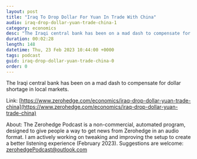 ```yaml
---
layout: post
title: "Iraq To Drop Dollar For Yuan In Trade With China"
audio: iraq-drop-dollar-yuan-trade-china-1
category: economics
desc: "The Iraqi central bank has been on a mad dash to compensate for dollar shortage in local markets."
duration: 00:02:28
length: 148
datetime: Thu, 23 Feb 2023 10:44:00 +0000
tags: podcast
guid: iraq-drop-dollar-yuan-trade-china-0
order: 0
---
```

The Iraqi central bank has been on a mad dash to compensate for dollar shortage in local markets.

Link: [https://www.zerohedge.com/economics/iraq-drop-dollar-yuan-trade-china](https://www.zerohedge.com/economics/iraq-drop-dollar-yuan-trade-china)

About: The Zerohedge Podcast is a non-commercial, automated program, designed to give people a way to get news from Zerohedge in an audio format.  I am actively working on tweaking and improving the setup to create a better listening experience (February 2023).  Suggestions are welcome: [zerohedgePodcast@outlook.com](mailto:zerohedgePodcast@outlook.com)